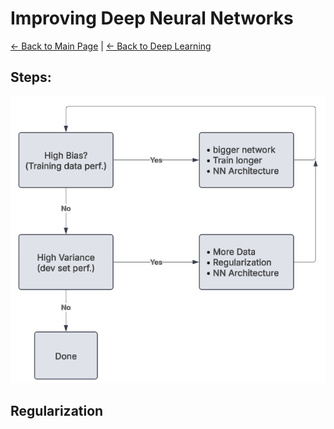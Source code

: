 # Improving Deep Neural Networks
[← Back to Main Page](../../README.md) | [← Back to Deep Learning](../README.md)

## Steps:

<img src="../images/nn_steps.png">

## Regularization
